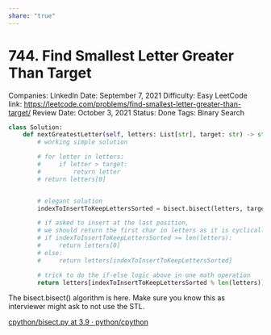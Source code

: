 ```yaml
---
share: "true"
---
```



# 744. Find Smallest Letter Greater Than Target

Companies: LinkedIn
Date: September 7, 2021
Difficulty: Easy
LeetCode link: https://leetcode.com/problems/find-smallest-letter-greater-than-target/
Review Date: October 3, 2021
Status: Done
Tags: Binary Search

```python
class Solution:
    def nextGreatestLetter(self, letters: List[str], target: str) -> str:
        # working simple solution

        # for letter in letters:
        #     if letter > target:
        #         return letter
        # return letters[0]


        # elegant solution
        indexToInsertToKeepLettersSorted = bisect.bisect(letters, target)

        # if asked to insert at the last position,
        # we should return the first char in letters as it is cyclically next
        # if indexToInsertToKeepLettersSorted >= len(letters):
        #     return letters[0]
        # else:
        #     return letters[indexToInsertToKeepLettersSorted]

        # trick to do the if-else logic above in one math operation
        return letters[indexToInsertToKeepLettersSorted % len(letters)]
```

The bisect.bisect() algorithm is here. Make sure you know this as interviewer might ask to not use the STL.

[cpython/bisect.py at 3.9 · python/cpython](https://github.com/python/cpython/blob/3.9/Lib/bisect.py)
